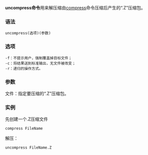 **uncompress命令**用来解压缩由[compress](https://philipding.github.io/linux-command/compress "compress命令")命令压缩后产生的“.Z”压缩包。

### 语法  

```
uncompress(选项)(参数)
```

### 选项  

```
-f：不提示用户，强制覆盖掉目标文件；
-c：将结果送到标准输出，无文件被改变；
-r：递归的操作方式。
```

### 参数  

文件：指定要压缩的“.Z”压缩包。

### 实例  

先创建一个.Z压缩文件

```
compress FileName
```

解压：

```
uncompress FileName.Z
```